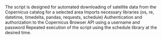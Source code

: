 The script is designed for automated downloading of satellite data from the Copernicus catalog for a selected area
Imports necessary libraries (os, re, datetime, timedelta, pandas, requests, schedule)
Authentication and authorization to the Copernicus Browser API using a username and password
Repeated execution of the script using the schedule library at the desired time.

